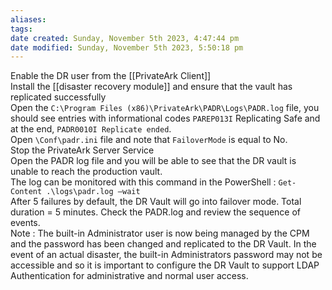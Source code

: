 ```yaml
---
aliases: 
tags: 
date created: Sunday, November 5th 2023, 4:47:44 pm
date modified: Sunday, November 5th 2023, 5:50:18 pm
---
```

Enable the DR user from the [[PrivateArk Client]]  
Install the [[disaster recovery module]] and ensure that the vault has replicated successfully  
Open the `C:\Program Files (x86)\PrivateArk\PADR\Logs\PADR.log` file, you should see entries with informational codes `PAREP013I` Replicating Safe and at the end, `PADR0010I Replicate ended`.  
Open `\Conf\padr.ini` file and note that `FailoverMode` is equal to No.  
Stop the PrivateArk Server Service  
Open the PADR log file and you will be able to see that the DR vault is unable to reach the production vault.  
The log can be monitored with this command in the PowerShell : `Get-Content .\logs\padr.log –wait`  
After 5 failures by default, the DR Vault will go into failover mode. Total duration = 5 minutes. Check the PADR.log and review the sequence of events.  
Note : The built-in Administrator user is now being managed by the CPM and the password has been changed and replicated to the DR Vault. In the event of an actual disaster, the built-in Administrators password may not be accessible and so it is important to configure the DR Vault to support LDAP Authentication for administrative and normal user access.


